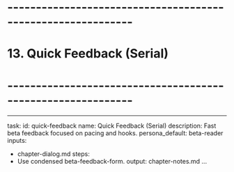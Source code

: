 # ------------------------------------------------------------

# 13. Quick Feedback (Serial)

# ------------------------------------------------------------

---

task:
id: quick-feedback
name: Quick Feedback (Serial)
description: Fast beta feedback focused on pacing and hooks.
persona_default: beta-reader
inputs:

- chapter-dialog.md
  steps:
- Use condensed beta-feedback-form.
  output: chapter-notes.md
  ...

